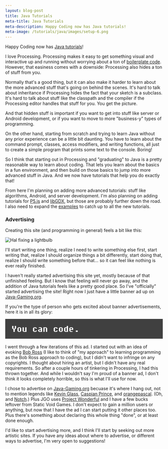 ```yaml
---
layout: blog-post
title: Java Tutorials
meta-title: Java Tutorials
meta-description: Happy Coding now has Java tutorials!
meta-image: /tutorials/java/images/setup-6.png
---
```


Happy Coding now has [Java tutorials](/tutorials/java)!

I love Processing. Processing makes it easy to get something visual and interactive up and running without worrying about a ton of [boilerplate code](https://en.wikipedia.org/wiki/Boilerplate_code). However, that easiness comes with a downside: Processing also hides a ton of stuff from you.

Normally that's a good thing, but it can also make it harder to learn about the more advanced stuff that's going on behind the scenes. It's hard to talk about inheritance if Processing hides the fact that your sketch is a subclass. It's hard to talk about stuff like the classpath and the compiler if the Processing editor handles that stuff for you. You get the picture.

And that hidden stuff is important if you want to get into stuff like server or Android development, or if you want to move to more "business-y" types of programming.

On the other hand, starting from scratch and trying to learn Java without any prior experience can be a little bit daunting. You have to learn about the command prompt, classes, access modifiers, and writing functions, all just to create a simple program that prints some text to the console. Boring!

So I think that starting out in Processing and "graduating" to Java is a pretty reasonable way to learn about coding. That lets you learn about the basics in a fun environment, and then build on those basics to jump into more advanced stuff in Java. And we now have tutorials that help you do exactly that!

From here I'm planning on adding more advanced tutorials: stuff like algorithms, Android, and server development. I'm also planning on adding tutorials for [P5.js](https://p5js.org/) and [libGDX](https://libgdx.badlogicgames.com/), but those are probably further down the road. I also need to expand the [examples](/examples) to catch up to all the new tutorials.

### Advertising

Creating this site (and programming in general) feels a bit like this:

![Hal fixing a lightbulb](http://i.imgur.com/rQIb4Vw.gif)

I'll start writing one thing, realize I need to write something else first, start writing that, realize I should organize things a bit differently, start doing that, realize I should write something before that... so it can feel like nothing is ever really finished.

I haven't really started advertising this site yet, mostly because of that unfinished feeling. But I know that feeling will never go away, and the addition of Java tutorials feels like a pretty good place. So I've "officially" started advertising the site! Right now I just have a little banner ad up on [Java-Gaming.org](http://www.java-gaming.org/).

If you're the type of person who gets excited about banner advertisements, here it is in all its glory:

[![You can code advertisement](/blog/images/java-tutorials/you-can-code-ad-repeating-1.gif)](/)

I went through a few iterations of this ad. I started out with an idea of evoking [Bob Ross](https://en.wikipedia.org/wiki/Bob_Ross) (I like to think of "my approach" to learning programming as the Bob Ross approach to coding), but I didn't want to infringe on any copyrights. I thought about hiring an artist, but I didn't have any real requirements. So after a couple hours of tinkering in Processing, I had this thrown together. And while I wouldn't say I'm proud of a banner ad, I don't think it looks completely horrible, so this is what I'll use for now.

I chose to advertise on [Java-Gaming.org](http://www.java-gaming.org/) becuase it's where I hang out, not to mention legends like [Kevin Glass](http://www.cokeandcode.com/main/), [Caspian Prince](http://www.puppygames.net/), and [orangepascal](http://www.orangepixel.net/). (Oh, and [Notch](http://www.java-gaming.org/index.php?action=profile;u=3168).) Plus JGO uses [Project Wonderful](https://www.projectwonderful.com/) and I have a few bucks leftover from Static Void Games. I don't expect to gain a million users or anything, but now that I have the ad I can start putting it other places too. Plus there's something about declaring this whole thing "done", or at least done enough.

I'd like to start advertising more, and I think I'll start by seeking out more artistic sites. If you have any ideas about where to advertise, or different ways to advertise, I'm very open to suggestions!